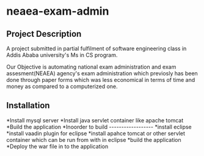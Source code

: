 neaea-exam-admin
================
Project Description
-------------------
 A project submitted in partial fulfilment of software engineering class in Addis Ababa university's Ms in CS program.

 Our Objective is automating national exam administration and exam assesment(NEAEA) agency's exam administration which previosly has been done through paper forms which was less economical in terms of time and money as compared to a computerized one.
 
 Installation
 ------------
 *Install mysql server
 *Install java servlet container like apache tomcat
 *Build the application
    *Inoorder to build
    ------------------
      *install eclipse
      *install vaadin plugin for eclipse
      *install apahce tomcat or other servlet container which can be run from with in eclipse
      *build the application
 *Deploy the war file in to the application     
 
